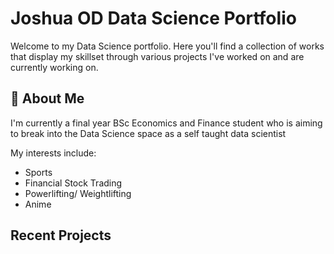 # Joshua OD Data Science Portfolio

Welcome to my Data Science portfolio. Here you'll find a collection of works that display my skillset
through various projects I've worked on and are currently working on.




## 🚀 About Me
I'm currently a final year BSc Economics and Finance student who is aiming to break into the Data Science space as a self taught data scientist

My interests include:
- Sports
- Financial Stock Trading
- Powerlifting/ Weightlifting
- Anime 

## Recent Projects
